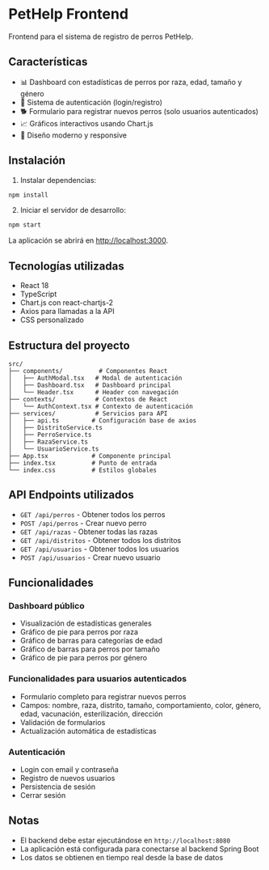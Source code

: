 # PetHelp Frontend

Frontend para el sistema de registro de perros PetHelp.

## Características

- 📊 Dashboard con estadísticas de perros por raza, edad, tamaño y género
- 🔐 Sistema de autenticación (login/registro)
- 🐕 Formulario para registrar nuevos perros (solo usuarios autenticados)
- 📈 Gráficos interactivos usando Chart.js
- 🎨 Diseño moderno y responsive

## Instalación

1. Instalar dependencias:
```bash
npm install
```

2. Iniciar el servidor de desarrollo:
```bash
npm start
```

La aplicación se abrirá en [http://localhost:3000](http://localhost:3000).

## Tecnologías utilizadas

- React 18
- TypeScript
- Chart.js con react-chartjs-2
- Axios para llamadas a la API
- CSS personalizado

## Estructura del proyecto

```
src/
├── components/          # Componentes React
│   ├── AuthModal.tsx   # Modal de autenticación
│   ├── Dashboard.tsx   # Dashboard principal
│   └── Header.tsx      # Header con navegación
├── contexts/           # Contextos de React
│   └── AuthContext.tsx # Contexto de autenticación
├── services/           # Servicios para API
│   ├── api.ts         # Configuración base de axios
│   ├── DistritoService.ts
│   ├── PerroService.ts
│   ├── RazaService.ts
│   └── UsuarioService.ts
├── App.tsx            # Componente principal
├── index.tsx          # Punto de entrada
└── index.css          # Estilos globales
```

## API Endpoints utilizados

- `GET /api/perros` - Obtener todos los perros
- `POST /api/perros` - Crear nuevo perro
- `GET /api/razas` - Obtener todas las razas
- `GET /api/distritos` - Obtener todos los distritos
- `GET /api/usuarios` - Obtener todos los usuarios
- `POST /api/usuarios` - Crear nuevo usuario

## Funcionalidades

### Dashboard público
- Visualización de estadísticas generales
- Gráfico de pie para perros por raza
- Gráfico de barras para categorías de edad
- Gráfico de barras para perros por tamaño
- Gráfico de pie para perros por género

### Funcionalidades para usuarios autenticados
- Formulario completo para registrar nuevos perros
- Campos: nombre, raza, distrito, tamaño, comportamiento, color, género, edad, vacunación, esterilización, dirección
- Validación de formularios
- Actualización automática de estadísticas

### Autenticación
- Login con email y contraseña
- Registro de nuevos usuarios
- Persistencia de sesión
- Cerrar sesión

## Notas

- El backend debe estar ejecutándose en `http://localhost:8080`
- La aplicación está configurada para conectarse al backend Spring Boot
- Los datos se obtienen en tiempo real desde la base de datos
